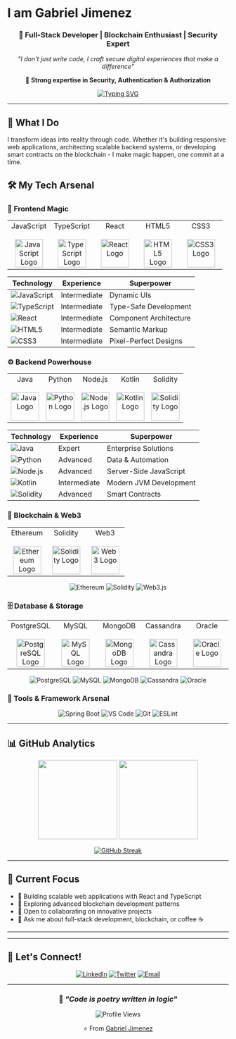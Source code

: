 # I am Gabriel Jimenez

<div align="center">
  
### 🚀 Full-Stack Developer | Blockchain Enthusiast | Security Expert

*"I don't just write code, I craft secure digital experiences that make a difference"*

🔐 **Strong expertise in Security, Authentication & Authorization**

[![Typing SVG](https://readme-typing-svg.herokuapp.com?font=Fira+Code&pause=1000&color=6B8E23&center=true&vCenter=true&width=435&lines=Full-Stack+Developer;Blockchain+Engineer;Security+Expert;Problem+Solver)](https://git.io/typing-svg)

</div>

---

## 🎯 What I Do

I transform ideas into reality through code. Whether it's building responsive web applications, architecting scalable backend systems, or developing smart contracts on the blockchain - I make magic happen, one commit at a time.

## 🛠️ My Tech Arsenal

### 🎨 Frontend Magic
<div align="center">

<table>
  <tbody>
    <tr valign="top">
      <td width="20%" align="center">
        <span>JavaScript</span><br><br>
        <img height="64px" src="https://cdn.svgporn.com/logos/javascript.svg" alt="JavaScript Logo" />
      </td>
      <td width="20%" align="center">
        <span>TypeScript</span><br><br>
        <img height="64px" src="https://cdn.svgporn.com/logos/typescript-icon.svg" alt="TypeScript Logo" />
      </td>
      <td width="20%" align="center">
        <span>React</span><br><br>
        <img height="64px" src="https://cdn.svgporn.com/logos/react.svg" alt="React Logo" />
      </td>
      <td width="20%" align="center">
        <span>HTML5</span><br><br>
        <img height="64px" src="https://cdn.svgporn.com/logos/html-5.svg" alt="HTML5 Logo" />
      </td>
      <td width="20%" align="center">
        <span>CSS3</span><br><br>
        <img height="64px" src="https://cdn.svgporn.com/logos/css-3.svg" alt="CSS3 Logo" />
      </td>
    </tr>
  </tbody>
</table>

| Technology | Experience | Superpower |
|------------|------------|------------|
| ![JavaScript](https://img.shields.io/badge/JavaScript-F7DF1E?style=for-the-badge&logo=javascript&logoColor=black) | Intermediate | Dynamic UIs |
| ![TypeScript](https://img.shields.io/badge/TypeScript-3178C6?style=for-the-badge&logo=typescript&logoColor=white) | Intermediate | Type-Safe Development |
| ![React](https://img.shields.io/badge/React-61DAFB?style=for-the-badge&logo=react&logoColor=black) | Intermediate | Component Architecture |
| ![HTML5](https://img.shields.io/badge/HTML5-E34F26?style=for-the-badge&logo=html5&logoColor=white) | Intermediate | Semantic Markup |
| ![CSS3](https://img.shields.io/badge/CSS3-1572B6?style=for-the-badge&logo=css3&logoColor=white) | Intermediate | Pixel-Perfect Designs |

</div>

### ⚙️ Backend Powerhouse
<div align="center">

<table>
  <tbody>
    <tr valign="top">
      <td width="20%" align="center">
        <span>Java</span><br><br>
        <img height="64px" src="https://cdn.svgporn.com/logos/java.svg" alt="Java Logo" />
      </td>
      <td width="20%" align="center">
        <span>Python</span><br><br>
        <img height="64px" src="https://cdn.svgporn.com/logos/python.svg" alt="Python Logo" />
      </td>
      <td width="20%" align="center">
        <span>Node.js</span><br><br>
        <img height="64px" src="https://cdn.svgporn.com/logos/nodejs-icon.svg" alt="Node.js Logo" />
      </td>
      <td width="20%" align="center">
        <span>Kotlin</span><br><br>
        <img height="64px" src="https://cdn.svgporn.com/logos/kotlin.svg" alt="Kotlin Logo" />
      </td>
      <td width="20%" align="center">
        <span>Solidity</span><br><br>
        <img height="64px" src="https://docs.soliditylang.org/en/v0.8.7/_images/logo.svg" alt="Solidity Logo" />
      </td>
    </tr>
  </tbody>
</table>

| Technology | Experience | Superpower |
|------------|------------|------------|
| ![Java](https://img.shields.io/badge/Java-ED8B00?style=for-the-badge&logo=java&logoColor=white) | Expert | Enterprise Solutions |
| ![Python](https://img.shields.io/badge/Python-3776AB?style=for-the-badge&logo=python&logoColor=white) | Advanced | Data & Automation |
| ![Node.js](https://img.shields.io/badge/Node.js-43853D?style=for-the-badge&logo=node.js&logoColor=white) | Advanced | Server-Side JavaScript |
| ![Kotlin](https://img.shields.io/badge/Kotlin-0095D5?style=for-the-badge&logo=kotlin&logoColor=white) | Intermediate | Modern JVM Development |
| ![Solidity](https://img.shields.io/badge/Solidity-363636?style=for-the-badge&logo=solidity&logoColor=white) | Advanced | Smart Contracts |

</div>

### 🔗 Blockchain & Web3
<div align="center">

<table>
  <tbody>
    <tr valign="top">
      <td width="33%" align="center">
        <span>Ethereum</span><br><br>
        <img height="64px" src="https://cdn.svgporn.com/logos/ethereum.svg" alt="Ethereum Logo" />
      </td>
      <td width="33%" align="center">
        <span>Solidity</span><br><br>
        <img height="64px" src="https://docs.soliditylang.org/en/v0.8.7/_images/logo.svg" alt="Solidity Logo" />
      </td>
      <td width="33%" align="center">
        <span>Web3</span><br><br>
        <img height="64px" src="https://cdn.svgporn.com/logos/ethereum.svg" alt="Web3 Logo" />
      </td>
    </tr>
  </tbody>
</table>

![Ethereum](https://img.shields.io/badge/Ethereum-3C3C3D?style=for-the-badge&logo=Ethereum&logoColor=white)
![Solidity](https://img.shields.io/badge/Solidity-363636?style=for-the-badge&logo=solidity&logoColor=white)
![Web3.js](https://img.shields.io/badge/Web3.js-F16822?style=for-the-badge&logo=web3.js&logoColor=white)

</div>

### 🗄️ Database & Storage
<div align="center">

<table>
  <tbody>
    <tr valign="top">
      <td width="20%" align="center">
        <span>PostgreSQL</span><br><br>
        <img height="64px" src="https://cdn.svgporn.com/logos/postgresql.svg" alt="PostgreSQL Logo" />
      </td>
      <td width="20%" align="center">
        <span>MySQL</span><br><br>
        <img height="64px" src="https://cdn.svgporn.com/logos/mysql.svg" alt="MySQL Logo" />
      </td>
      <td width="20%" align="center">
        <span>MongoDB</span><br><br>
        <img height="64px" src="https://cdn.svgporn.com/logos/mongodb.svg" alt="MongoDB Logo" />
      </td>
      <td width="20%" align="center">
        <span>Cassandra</span><br><br>
        <img height="64px" src="https://cdn.svgporn.com/logos/cassandra.svg" alt="Cassandra Logo" />
      </td>
      <td width="20%" align="center">
        <span>Oracle</span><br><br>
        <img height="64px" src="https://cdn.svgporn.com/logos/oracle.svg" alt="Oracle Logo" />
      </td>
    </tr>
  </tbody>
</table>

![PostgreSQL](https://img.shields.io/badge/PostgreSQL-316192?style=for-the-badge&logo=postgresql&logoColor=white)
![MySQL](https://img.shields.io/badge/MySQL-005C84?style=for-the-badge&logo=mysql&logoColor=white)
![MongoDB](https://img.shields.io/badge/MongoDB-4EA94B?style=for-the-badge&logo=mongodb&logoColor=white)
![Cassandra](https://img.shields.io/badge/Cassandra-1287B1?style=for-the-badge&logo=apache%20cassandra&logoColor=white)
![Oracle](https://img.shields.io/badge/Oracle-F80000?style=for-the-badge&logo=oracle&logoColor=white)

</div>

### 🔧 Tools & Framework Arsenal
<div align="center">

![Spring Boot](https://img.shields.io/badge/Spring_Boot-6DB33F?style=for-the-badge&logo=spring-boot&logoColor=white)
![VS Code](https://img.shields.io/badge/VS_Code-0078D4?style=for-the-badge&logo=visual%20studio%20code&logoColor=white)
![Git](https://img.shields.io/badge/Git-F05032?style=for-the-badge&logo=git&logoColor=white)
![ESLint](https://img.shields.io/badge/ESLint-4B32C3?style=for-the-badge&logo=eslint&logoColor=white)

</div>

---

## 📊 GitHub Analytics

<div align="center">
  
<img height="180em" src="https://github-readme-stats.vercel.app/api?username=cuztomizer&show_icons=true&theme=dark&bg_color=0d1117&border_color=6B8E23&title_color=6B8E23&icon_color=6B8E23&text_color=ffffff"/>

<img height="180em" src="https://github-readme-stats.vercel.app/api/top-langs/?username=cuztomizer&layout=compact&theme=dark&bg_color=0d1117&border_color=6B8E23&title_color=6B8E23&text_color=ffffff"/>

</div>

<div align="center">

[![GitHub Streak](https://streak-stats.demolab.com?user=cuztomizer&theme=dark&background=0d1117&border=6B8E23&stroke=6B8E23&ring=6B8E23&fire=FF6B35&currStreakLabel=6B8E23)](https://git.io)

</div>

---

## 🎯 Current Focus

- 🔭 Building scalable web applications with React and TypeScript
- 🌱 Exploring advanced blockchain development patterns
- 🤝 Open to collaborating on innovative projects
- 💬 Ask me about full-stack development, blockchain, or coffee ☕

---

---

## 🤝 Let's Connect!

<div align="center">

[![LinkedIn](https://img.shields.io/badge/LinkedIn-0077B5?style=for-the-badge&logo=linkedin&logoColor=white)](https://www.linkedin.com/in/gabriel-jimenez-ba1aa810/)
[![Twitter](https://img.shields.io/badge/Twitter-1DA1F2?style=for-the-badge&logo=twitter&logoColor=white)](https://twitter.com/jimenezgabe)
[![Email](https://img.shields.io/badge/Email-D14836?style=for-the-badge&logo=gmail&logoColor=white)](mailto:jimenez.gabe@gmail.com)

</div>

---

<div align="center">
  
### 💭 *"Code is poetry written in logic"*

![Profile Views](https://komarev.com/ghpvc/?username=cuztomizer&label=Profile%20Views&color=6B8E23&style=for-the-badge)

⭐️ From [Gabriel Jimenez](https://github.com/cuztomizer)

</div>
